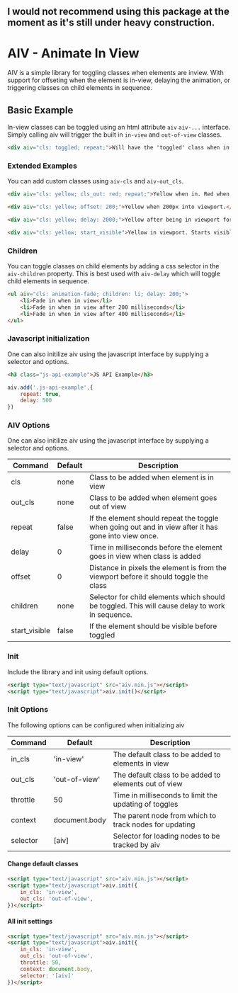 ## I would not recommend using this package at the moment as it's still under heavy construction.

# AIV - Animate In View

AIV is a simple library for toggling classes when elements are inview. With support for offseting when the element is in-view, delaying the animation, or triggering classes on child elements in sequence.

## Basic Example

In-view classes can be toggled using an html attribute `aiv` `aiv-...` interface. Simply calling aiv will trigger the built in `in-view` and `out-of-view` classes.

```html
<div aiv="cls: toggled; repeat;">Will have the 'toggled' class when in view.</div>

```

### Extended Examples

You can add custom classes using `aiv-cls` and `aiv-out_cls`.

```html
<div aiv="cls: yellow; cls_out: red; repeat;">Yellow when in. Red when out. Repeats when revisiting.</div>

<div aiv="cls: yellow; offset: 200;">Yellow when 200px into viewport.</div>

<div aiv="cls: yellow; delay: 2000;">Yellow after being in viewport for 2 seconds.</div>

<div aiv="cls: yellow; start_visible">Yellow in viewport. Starts visible</div>
```

### Children

You can toggle classes on child elements by adding a css selector in the `aiv-children` property. This is best used with `aiv-delay` which will toggle child elements in sequence.

```html
<ul aiv="cls: animation-fade; children: li; delay: 200;">
	<li>Fade in when in view</li>
	<li>Fade in when in view after 200 milliseconds</li>
	<li>Fade in when in view after 400 milliseconds</li>
</ul>
```

### Javascript initialization 

One can also initilize aiv using the javascript interface by supplying a selector and options.

```html
<h3 class="js-api-example">JS API Example</h3>
```

```javascript
aiv.add('.js-api-example',{
	repeat: true,
	delay: 500
})
```

### AIV Options

One can also initilize aiv using the javascript interface by supplying a selector and options.

| Command | Default | Description |
| --- | --- | --- |
| cls | none | Class to be added when element is in view |
| out_cls | none | Class to be added when element goes out of view |
| repeat | false | If the element should repeat the toggle when going out and in view after it has gone into view once. |
| delay | 0 | Time in milliseconds before the element goes in view when class is added |
| offset | 0 | Distance in pixels the element is from the viewport before it should toggle the class |
| children | none | Selector for child elements which should be toggled. This will cause delay to work in sequence. |
| start_visible | false | If the element should be visible before toggled |

### Init

Include the library and init using default options.

```html
<script type="text/javascript" src="aiv.min.js"></script>
<script type="text/javascript">aiv.init()</script>
```

### Init Options

The following options can be configured when initializing aiv 

| Command | Default | Description |
| --- | --- | --- |
| in_cls | 'in-view' | The default class to be added to elements in view |
| out_cls | 'out-of-view' | The default class to be added to elements out of view |
| throttle | 50 | Time in milliseconds to limit the updating of toggles |
| context | document.body | The parent node from which to track nodes for updating |
| selector | [aiv] | Selector for loading nodes to be tracked by aiv |

#### Change default classes

```html
<script type="text/javascript" src="aiv.min.js"></script>
<script type="text/javascript">aiv.init({
	in_cls: 'in-view',
	out_cls: 'out-of-view',
})</script>
```

#### All init settings

```html
<script type="text/javascript" src="aiv.min.js"></script>
<script type="text/javascript">aiv.init({
	in_cls: 'in-view',
	out_cls: 'out-of-view',
	throttle: 50,
	context: document.body,
	selector: '[aiv]'
})</script>
```
